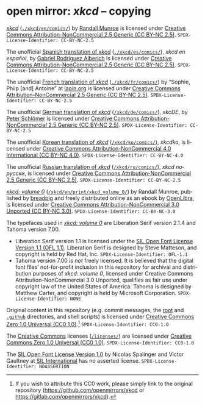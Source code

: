<div dir="ltr" lang="en-US">

<!--
Markdown dialect: GitHub Flavored Markdown (GFM)

SPDX-FileContributor: formatter: gabldotink | github:gabldotink | email:gabl@gabl.ink
SPDX-FileCopyrightText: No rights reserved.
SPDX-FileName: ./copying.md
SPDX-FileName: DOCUMENTATION
SPDX-FileType: TEXT
SPDX-FileType: SOURCE
SPDX-LicenseConcluded: CC0-1.0
SPDX-License-Identifier: CC0-1.0

---
# pandoc variables
# ConTeXt
includesource: true
linkstyle:    'normal'
pdfa:         '3b'
urlstyle:     'normal'
# language
dir:          'ltr'
lang:         'en-US'
# metadata
author:       'gabldotink'
title:        'open mirror: xkcd – copying'
---
-->

# open mirror: _xkcd_ – copying

[_xkcd_](https://xkcd.com/) ([`./xkcd/en/comics/`](./xkcd/en/comics/)) by
[Randall Munroe](https://en.wikipedia.org/wiki/Randall_Munroe) is licensed
under [Creative Commons Attribution-NonCommercial 2.5 Generic
(CC BY-NC 2.5)](./licenses/CC-BY-NC-2.5.md).
`SPDX-License-Identifier: CC-BY-NC-2.5`

The unofficial [Spanish translation of _xkcd_](https://es.xkcd.com/)
([`./xkcd/es/comics/`](./xkcd/es/comics/)), _xkcd en español_, by
[Gabriel Rodríguez Alberich](https://gabi.is/) is licensed under
[Creative Commons Attribution-NonCommercial 2.5 Generic
(CC BY-NC 2.5)](./licenses/CC-BY-NC-2.5.md).
`SPDX-License-Identifier: CC-BY-NC-2.5`

The unofficial [French translation of _xkcd_](https://xkcd.lapin.org/)
([`./xkcd/fr/comics/`](./xkcd/fr/comics/))
by “Sophie, Phiip [and] Antoine” at [lapin.org](https://lapin.org/) is
licensed under [Creative Commons Attribution-NonCommercial 2.5 Generic
(CC BY-NC 2.5)](./licenses/CC-BY-NC-2.5.md).
`SPDX-License-Identifier: CC-BY-NC-2.5`

The unofficial [German translation of _xkcd_](https://xkcde.dapete.net/)
([`/xkcd/de/comics/`](./xkcd/de/comics/)), _xkcDE_, by
[Peter Schlömer](https://dapete.net/) is licensed under
[Creative Commons Attribution-NonCommercial 2.5 Generic
(CC BY-NC 2.5)](./licenses/CC-BY-NC-2.5.md).
`SPDX-License-Identifier: CC-BY-NC-2.5`

The unofficial [Korean translation of _xkcd_](https://xkcdko.com/)
([`/xkcd/ko/comics/`](./xkcd/ko/comics/)), _xkcdko_, is licensed under
[Creative Commons Attribution-NonCommercial 4.0 International
(CC BY-NC 4.0)](./licenses/CC-BY-NC-4.0.md).
`SPDX-License-Identifier: CC-BY-NC-4.0`

The unofficial [Russian translation of _xkcd_](https://xkcd.ru/)
([`/xkcd/ru/comics/`](./xkcd/ru/comics/)), _xkcd по-русски_,
is licensed under [Creative Commons Attribution-NonCommercial 2.5 Generic
(CC BY-NC 2.5)](./licenses/CC-BY-NC-2.5.md).
`SPDX-License-Identifier: CC-BY-NC-2.5`

[_xkcd: volume 0_](https://openlibrary.org/works/OL17379456W/xkcd)
([`/xkcd/en/print/xkcd_volume_0/`](./xkcd/en/print/xkcd_volume_0/))
by Randall Munroe, published by [breadpig](https://breadpig.myshopify.com/)
and freely distributed online as an ebook by
[OpenLibra](https://openlibra.com/en/book/xkcd-volume-0), is licensed under
[Creative Commons Attribution-NonCommercial 3.0 Unported
(CC BY-NC 3.0)](./licenses/CC-BY-NC-3.0.md).
`SPDX-License-Identifier: CC-BY-NC-3.0`

The typefaces used in [_xkcd: volume 0_](./xkcd/en/print/xkcd_volume_0/)
are Liberation Serif version 2.1.4 and Tahoma version 7.00.
* Liberation Serif version 1.1 is licensed under the [SIL Open Font License
Version 1.1 (OFL 1.1)](./licenses/OFL-1.1.md). Liberation Serif is designed
by Steve Matteson, and copyright is held by Red Hat, Inc.
`SPDX-License-Identifier: OFL-1.1`
* Tahoma version 7.00 is _not_ freely licensed. It is believed that the
digital font files’ not-for-profit inclusion in this repository for
archival and distribution purposes of _xkcd: volume 0_, licensed under
Creative Commons Attribution-NonCommercial 3.0 Unported, qualifies as fair use
under copyright law of the United States of America. Tahoma is designed by
Matthew Carter, and copyright is held by Microsoft Corporation.
`SPDX-License-Identifier: NONE`

Original content in this repository (e.g. commit messages, the [root](./)
and [`.github`](./.github/) directories, and shell scripts) is licensed
under [Creative Commons Zero 1.0 Universal
(CC0 1.0)](./licenses/CC0-1.0.md).[^1]
`SPDX-License-Identifier: CC0-1.0`

The [Creative Commons](https://creativecommons.org/) licenses
([`/licenses/`](./licenses/)) are licensed under
[Creative Commons Zero 1.0 Universal (CC0 1.0)](./licenses/CC0-1.0.md).
`SPDX-License-Identifier: CC0-1.0`

The [SIL Open Font License Version 1.0](./licenses/OFL-1.1.md)
by Nicolas Spalinger and Victor Gaultney at
[SIL International](https://www.sil.org/) has no asserted license.
`SPDX-License-Identifier: NOASSERTION`

[^1]: If you wish to attribute this CC0 work, please simply link
to the original repository (<https://github.com/openmirrors/xkcd>
or <https://gitlab.com/openmirrors/xkcd>).

</div>
